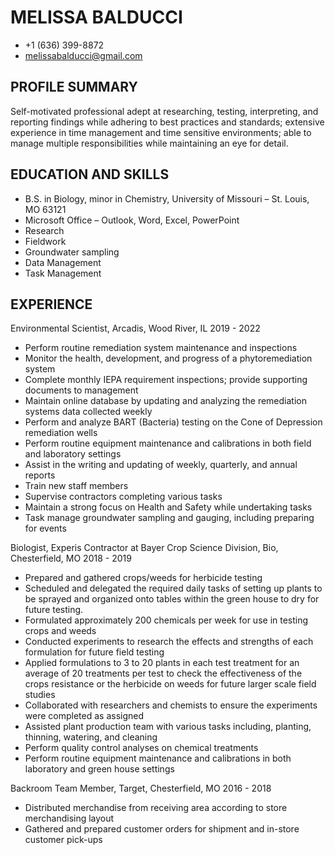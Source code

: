 # MELISSA BALDUCCI
* +1 (636) 399-8872    
* melissabalducci@gmail.com 

## PROFILE SUMMARY
Self-motivated professional adept at researching, testing, interpreting, and reporting findings while adhering to best practices and standards; extensive experience in time management and time sensitive environments; able to manage multiple responsibilities while maintaining an eye for detail. 

## EDUCATION AND SKILLS
*   B.S. in Biology, minor in Chemistry, University of Missouri – St. Louis, MO 63121
*   Microsoft Office – Outlook, Word, Excel, PowerPoint 	
*   Research
*   Fieldwork
*   Groundwater sampling
*   Data Management
*   Task Management
## EXPERIENCE
Environmental Scientist, Arcadis, Wood River, IL 		 		  2019 - 2022
*   Perform routine remediation system maintenance and inspections
*   Monitor the health, development, and progress of a phytoremediation system
*   Complete monthly IEPA requirement inspections; provide supporting documents to management
*   Maintain online database by updating and analyzing the remediation systems data collected weekly
*   Perform and analyze BART (Bacteria) testing on the Cone of Depression remediation wells
*   Perform routine equipment maintenance and calibrations in both field and laboratory settings
*   Assist in the writing and updating of weekly, quarterly, and annual reports
*   Train new staff members
*   Supervise contractors completing various tasks
*   Maintain a strong focus on Health and Safety while undertaking tasks
*   Task manage groundwater sampling and gauging, including preparing for events

Biologist, Experis Contractor at Bayer Crop Science Division, Bio, Chesterfield, MO	2018 - 2019
*   Prepared and gathered crops/weeds for herbicide testing
*   Scheduled and delegated the required daily tasks of setting up plants to be sprayed and organized onto tables within the green house to dry for future testing.               
*   Formulated approximately 200 chemicals per week for use in testing crops and weeds
*   Conducted experiments to research the effects and strengths of each formulation for future field testing
*   Applied formulations to 3 to 20 plants in each test treatment for an average of 20 treatments per test to check the effectiveness of the crops resistance or the herbicide on weeds for future larger scale field studies
*   Collaborated with researchers and chemists to ensure the experiments were completed as assigned
*   Assisted plant production team with various tasks including, planting, thinning, watering, and cleaning
*   Perform quality control analyses on chemical treatments
*   Perform routine equipment maintenance and calibrations in both laboratory and green house settings

Backroom Team Member, Target, Chesterfield, MO  				2016 - 2018
*   Distributed merchandise from receiving area according to store merchandising layout
*   Gathered and prepared customer orders for shipment and in-store customer pick-ups

